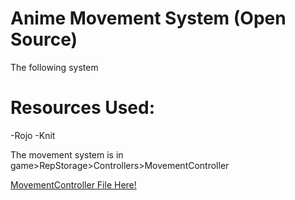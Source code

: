 # Anime Movement System (Open Source)

The following system 

# Resources Used:
-Rojo
-Knit

The movement system is in game>RepStorage>Controllers>MovementController

<a href = "(Anime-Movement-System/src/shared/Controllers/MovementController.lua)"> MovementController File Here!</a>
